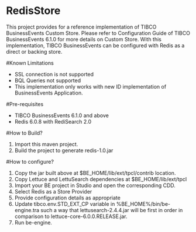 # RedisStore
This project provides for a reference implementation of TIBCO BusinessEvents Custom Store.
Please refer to Configuration Guide of TIBCO BusinessEvents 6.1.0 for more details on Custom Store.
With this implementation, TIBCO BusinessEvents can be configured with Redis as a direct or backing store.

#Known Limitations
- SSL connection is not supported
- BQL Queries not supported
- This implementation only works with new ID implementation of BusinessEvents Application.

#Pre-requisites
- TIBCO BusinessEvents 6.1.0 and above
- Redis 6.0.8 with RediSearch 2.0

#How to Build?
1. Import this maven project.
2. Build the project to generate redis-1.0.jar

#How to configure?
1. Copy the jar built above at $BE_HOME/lib/ext/tpcl/contrib location.
2. Copy Lettuce and LettuSearch dependencies at $BE_HOME/lib/ext/tpcl
3. Import your BE project in Studio and open the corresponding CDD.
4. Select Redis as a Store Provider
5. Provide configuration details as appropriate
6. Update tibco.env.STD_EXT_CP variable in %BE_HOME%/bin/be-engine.tra such a way that lettusearch-2.4.4.jar will be first in order in comparison to lettuce-core-6.0.0.RELEASE.jar.
7. Run be-engine.
